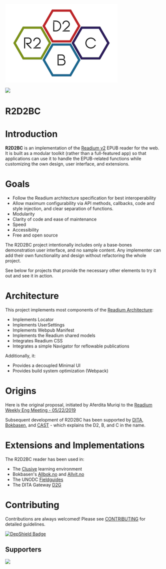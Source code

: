 ![](r2d2bc-logo.png)

[<img src="https://img.shields.io/badge/slack-R2D2BC-red/?logo=slack&style=plastic&color=red">](https://join.slack.com/t/r2d2bc/shared_invite/zt-gisndbu8-ecMkJ3Z1tZL8QU7_x5eLRA)

# R2D2BC

# Introduction
**R2D2BC** is an implementation of the [Readium v2](https://github.com/readium/architecture) EPUB reader for the web.
It is built as a modular toolkit (rather than a full-featured app) so that applications can use it to 
handle the EPUB-related functions while customizing the own design, user interface, and extensions.

# Goals

- Follow the Readium architecture specification for best interoperability
- Allow maximum configurability via API methods, callbacks, code and style injection, and clear separation of functions.
- Modularity 
- Clarity of code and ease of maintenance
- Speed
- Accessibility
- Free and open source

The R2D2BC project intentionally includes only a base-bones demonstration user interface, and no sample content.
Any implementer can add their own functionality and design without refactoring the whole project.

See below for projects that provide the necessary other elements to try it out and see it in action.

# Architecture

This project implements most components of the [Readium Architecture](https://github.com/readium/architecture):

- Implements Locator
- Implements UserSettings
- Implements Webpub Manifest
- Implements the Readium shared models
- Integrates Readium CSS
- Integrates a simple Navigator for reflowable publications

Additionally, it:
- Provides a decoupled Minimal UI
- Provides build system optimization (Webpack)

# Origins

Here is the original proposal, initiated by Aferdita Muriqi to the
[Readium Weekly Eng Meeting - 05/22/2019](https://docs.google.com/document/d/1krNe8TUtvajpljcSS4nN_2cHfWO4_Hsag5LnJ4hj_CM/edit#)

Subsequent development of R2D2BC has been supported by [DITA](https://github.com/d-i-t-a), [Bokbasen](https://www.bokbasen.no/), and [CAST](http://www.cast.org) - which explains the D2, B, and C in the name.

# Extensions and Implementations

The R2D2BC reader has been used in:
- The [Clusive](https://github.com/cast-org/clusive) learning environment
- Bokbasen's [Allbok.no](https://www.allbok.no) and [Allvit.no](https://www.allvit.no)
- The UNODC [Fieldguides](https://fieldguides.github.io/library/)
- The DITA Gateway [D2G](https://d2g.dita.digital)

# Contributing
Contributions are always welcomed! Please see [CONTRIBUTING](CONTRIBUTING.md) for detailed guidelines.

[![DepShield Badge](https://depshield.sonatype.org/badges/d-i-t-a/R2D2BC/depshield.svg)](https://depshield.github.io)


## Supporters
[<img src="https://dita.digital/jetbrains.png" width="60">](https://www.jetbrains.com/?from=R2D2BC)
